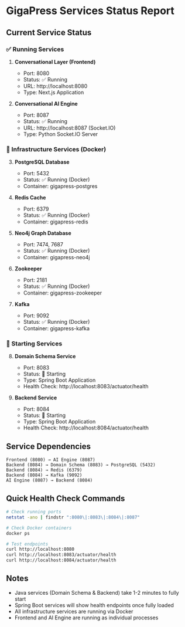 # GigaPress Services Status Report

## Current Service Status

### ✅ Running Services

1. **Conversational Layer (Frontend)**
   - Port: 8080
   - Status: ✅ Running
   - URL: http://localhost:8080
   - Type: Next.js Application

2. **Conversational AI Engine**
   - Port: 8087
   - Status: ✅ Running
   - URL: http://localhost:8087 (Socket.IO)
   - Type: Python Socket.IO Server

### 🔄 Infrastructure Services (Docker)

3. **PostgreSQL Database**
   - Port: 5432
   - Status: ✅ Running (Docker)
   - Container: gigapress-postgres

4. **Redis Cache**
   - Port: 6379
   - Status: ✅ Running (Docker)
   - Container: gigapress-redis

5. **Neo4j Graph Database**
   - Port: 7474, 7687
   - Status: ✅ Running (Docker)
   - Container: gigapress-neo4j

6. **Zookeeper**
   - Port: 2181
   - Status: ✅ Running (Docker)
   - Container: gigapress-zookeeper

7. **Kafka**
   - Port: 9092
   - Status: ✅ Running (Docker)
   - Container: gigapress-kafka

### 🔄 Starting Services

8. **Domain Schema Service**
   - Port: 8083
   - Status: 🔄 Starting
   - Type: Spring Boot Application
   - Health Check: http://localhost:8083/actuator/health

9. **Backend Service**
   - Port: 8084
   - Status: 🔄 Starting
   - Type: Spring Boot Application
   - Health Check: http://localhost:8084/actuator/health

## Service Dependencies

```
Frontend (8080) → AI Engine (8087)
Backend (8084) → Domain Schema (8083) → PostgreSQL (5432)
Backend (8084) → Redis (6379)
Backend (8084) → Kafka (9092)
AI Engine (8087) → Backend (8084)
```

## Quick Health Check Commands

```bash
# Check running ports
netstat -ano | findstr ":8080\|:8083\|:8084\|:8087"

# Check Docker containers
docker ps

# Test endpoints
curl http://localhost:8080
curl http://localhost:8083/actuator/health
curl http://localhost:8084/actuator/health
```

## Notes

- Java services (Domain Schema & Backend) take 1-2 minutes to fully start
- Spring Boot services will show health endpoints once fully loaded
- All infrastructure services are running via Docker
- Frontend and AI Engine are running as individual processes